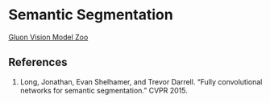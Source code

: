 # Semantic Segmentation

[Gluon Vision Model Zoo](http://gluon-cv.mxnet.io/model_zoo/index.html#semantic-segmentation)

## References
1. Long, Jonathan, Evan Shelhamer, and Trevor Darrell. “Fully convolutional networks for semantic segmentation.” CVPR 2015.
